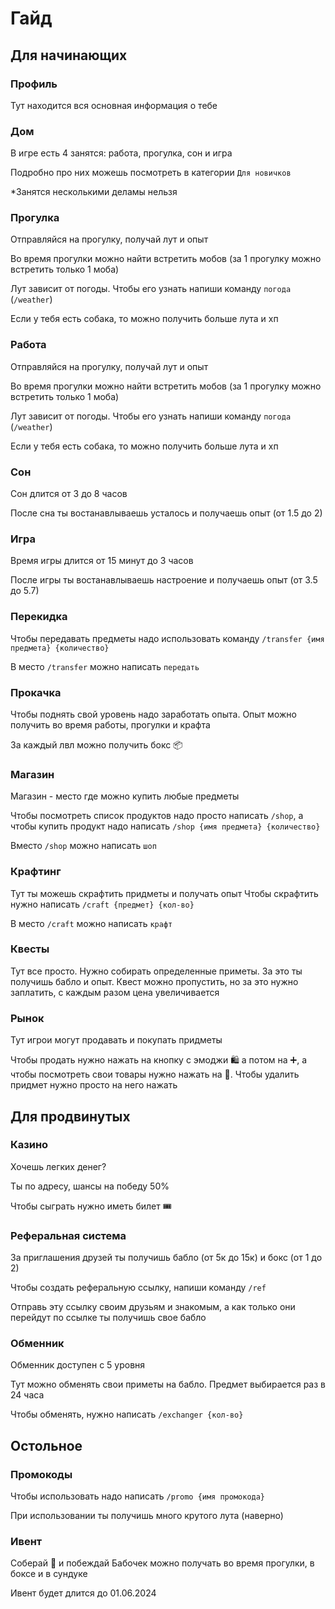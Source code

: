 # Гайд

## Для начинающих

### Профиль

Тут находится вся основная информация о тебе

### Дом

В игре есть 4 занятся: работа, прогулка, сон и игра

Подробно про них можешь посмотреть в категории `Для новичков`

*Занятся несколькими деламы нельзя


### Прогулка

Отправляйся на прогулку, получай лут и опыт

Во время прогулки можно найти встретить мобов (за 1 прогулку можно встретить только 1 моба)

Лут зависит от погоды. Чтобы его узнать напиши команду `погода` (`/weather`)

Если у тебя есть собака, то можно получить больше лута и хп


### Работа

Отправляйся на прогулку, получай лут и опыт

Во время прогулки можно найти встретить мобов (за 1 прогулку можно встретить только 1 моба)

Лут зависит от погоды. Чтобы его узнать напиши команду `погода` (`/weather`)

Если у тебя есть собака, то можно получить больше лута и хп


### Сон

Сон длится от 3 до 8 часов

После сна ты востанавлываешь усталось и получаешь опыт (от 1.5 до 2)

### Игра

Время игры длится от 15 минут до 3 часов

После игры ты востанавлываешь настроение и получаешь опыт (от 3.5 до 5.7)


### Перекидка

Чтобы передавать предметы надо использовать команду `/transfer {имя предмета} {количество}`

В место `/transfer` можно написать `передать`


### Прокачка

Чтобы поднять свой уровень надо заработать опыта. Опыт можно получить во время работы, прогулки и крафта

За каждый лвл можно получить бокс 📦

### Магазин

Магазин - место где можно купить любые предметы

Чтобы посмотреть список продуктов надо просто написать `/shop`, а чтобы купить продукт надо написать `/shop {имя предмета} {количество}`

Вместо `/shop` можно написать `шоп`

### Крафтинг

Тут ты можешь скрафтить придметы и получать опыт
Чтобы скрафтить нужно написать `/craft {предмет} {кол-во}`

В место `/craft` можно написать `крафт`

### Квесты

Тут все просто. Нужно собирать определенные приметы. За это ты получишь бабло и опыт. Квест можно пропустить, но за это нужно заплатить, с каждым разом цена увеличивается 


### Рынок

Тут игрои могут продавать и покупать придметы

Чтобы продать нужно нажать на кнопку с эмоджи 🛍 а потом на ➕, а чтобы посмотреть свои товары нужно нажать на 👀. Чтобы удалить придмет нужно просто на него нажать


## Для продвинутых

### Казино

Хочешь легких денег?

Ты по адресу, шансы на победу 50%

Чтобы сыграть нужно иметь билет 🎟

### Реферальная система

За приглашения друзей ты получишь бабло (от 5к до 15к) и бокс (от 1 до 2)

Чтобы создать реферальную ссылку, напиши команду `/ref`

Отправь эту ссылку своим друзьям и знакомым, а как только они перейдут по ссылке ты получишь свое бабло


### Обменник

Обменник доступен с 5 уровня

Тут можно обменять свои приметы на бабло. Предмет выбирается раз в 24 часа

Чтобы обменять, нужно написать `/exchanger {кол-во}`


## Остольное

### Промокоды

Чтобы использовать надо написать `/promo {имя промокода}`

При использовании ты получишь много крутого лута (наверно)

### Ивент

Соберай 🦋 и побеждай
Бабочек можно получать во время прогулки, в боксе и в сундуке

Ивент будет длится до 01.06.2024
